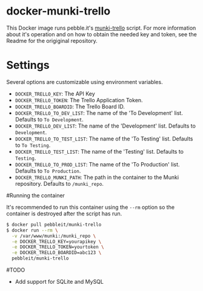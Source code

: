 # docker-munki-trello

This Docker image runs pebble.it's [munki-trello](https://github.com/pebbleit/munki-trello) script. For more information about it's operation and on how to obtain the needed key and token, see the Readme for the origiginal repository.

# Settings

Several options are customizable using environment variables.

* ``DOCKER_TRELLO_KEY``: The API Key
* ``DOCKER_TRELLO_TOKEN``: The Trello Application Token.
* ``DOCKER_TRELLO_BOARDID``: The Trello Board ID.
* ``DOCKER_TRELLO_TO_DEV_LIST``: The name of the 'To Development' list. Defaults to ``To Development``.
* ``DOCKER_TRELLO_DEV_LIST``: The name of the 'Development' list. Defaults to ``Development``.
* ``DOCKER_TRELLO_TO_TEST_LIST``: The name of the 'To Testing' list. Defaults to ``To Testing``.
* ``DOCKER_TRELLO_TEST_LIST``: The name of the 'Testing' list. Defaults to ``Testing``.
* ``DOCKER_TRELLO_TO_PROD_LIST``: The name of the 'To Production' list. Defaults to ``To Production``.
* ``DOCKER_TRELLO_MUNKI_PATH``: The path in the container to the Munki repository. Defaults to ``/munki_repo``.


#Running the container

It's recommended to run this container using the ``--rm`` option so the container is destroyed after the script has run.

```bash
$ docker pull pebbleit/munki-trello
$ docker run --rm \
  -v /var/www/munki:/munki_repo \
  -e DOCKER_TRELLO_KEY=yourapikey \
  -e DOCKER_TRELLO_TOKEN=yourtoken \
  -e DOCKER_TRELLO_BOARDID=abc123 \
  pebbleit/munki-trello
```

#TODO

* Add support for SQLite and MySQL
